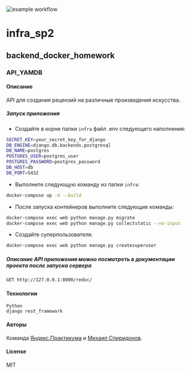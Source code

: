 ![example workflow](https://github.com/github/docs/actions/workflows/main.yml/badge.svg)

# infra_sp2

## backend_docker_homework

### API_YAMDB

#### Описание

API для создания рецензий на различные произведения искусства.

##### Запуск приложения

- Создайте в корне папки `infra` файл .env следующего наполнения:

```bash
SECRET_KEY=your_secret_key_for_django
DB_ENGINE=django.db.backends.postgresql
DB_NAME=postgres
POSTGRES_USER=postgres_user
POSTGRES_PASSWORD=postgres_password
DB_HOST=db
DB_PORT=5432
```

- Выполните следующую команду из папки `infra`:

```bash
docker-compose up -d --build
```

- После запуска контейнеров выполните следующие команды:

```bash
docker-compose exec web python manage.py migrate
docker-compose exec web python manage.py collectstatic --no-input
```

- Создайте суперпользователя:

```bash
docker-compose exec web python manage.py createsuperuser
```

##### Описание API приложения можно посмотреть в документации проекта после запуска сервера

```bash
GET http://127.0.0.1:8000/redoc/
```

#### Технологии

    Python
    django rest_framework

#### Авторы

Команда [Яндекс.Практикума](http://example.com/ "Яндекс.Практикум") и [Михаил Спиридонов](https://t.me/MikhailSpiridonov "Мой Telegram для связи").

#### License

MIT
